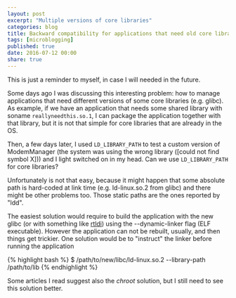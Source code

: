 ```yaml
---
layout: post
excerpt: "Multiple versions of core libraries"
categories: blog
title: Backward compatibility for applications that need old core libraries
tags: [microblogging]
published: true
date: 2016-07-12 00:00
share: true
---
```


This is just a reminder to myself, in case I will needed in the future.

Some days ago I was discussing this interesting problem: how to manage applications that need different versions of some core libraries (e.g. glibc).
As example, if we have an application that needs some shared library with soname `reallyneedthis.so.1`, I can package the application together with that library, but it is not that simple for core libraries that are already in the OS.

Then, a few days later, I used `LD_LIBRARY_PATH` to test a custom version of ModemManager (the system was using the wrong library ([could not find symbol X])) and I light switched on in my head. Can we use `LD_LIBRARY_PATH` for core libraries?

Unfortunately is not that easy, because it might happen that some absolute path is hard-coded at link time (e.g. ld-linux.so.2 from glibc) and there might be other problems too. Those static paths are the ones reported by "ldd".

The easiest solution would require to build the application with the new glibc (or with something like [rtldi](http://bitwagon.com/rtldi/rtldi.html)) using the --dynamic-linker flag (ELF executable). However the application can not be rebuilt, usually, and then things get trickier. One solution would be to "instruct" the linker before running the application

{% highlight bash %}
$ /path/to/new/libc/ld-linux.so.2 --library-path /path/to/lib <binary>
{% endhighlight %}

Some articles I read suggest also the *chroot* solution, but I still need to see this solution better.


